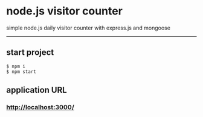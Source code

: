 # node.js visitor counter

simple node.js daily visitor counter with express.js and mongoose

<hr>

## start project

```shell
$ npm i
$ npm start
```

## application URL
### [http://localhost:3000/](http://localhost:3000/)
